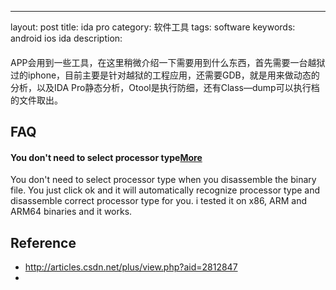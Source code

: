 ---
layout: post
title: ida pro
category: 软件工具
tags: software
keywords: android ios ida
description: 

#### 
APP会用到一些工具，在这里稍微介绍一下需要用到什么东西，首先需要一台越狱过的iphone，目前主要是针对越狱的工程应用，还需要GDB，就是用来做动态的分析，以及IDA Pro静态分析，Otool是执行防细，还有Class—dump可以执行档的文件取出。

## FAQ

#### You don't need to select processor type[More](https://iosgods.com/topic/39202-ida-pro-tip-you-dont-need-to-select-processor-type/)

You don't need to select processor type when you disassemble the binary file. You just click ok and it will automatically recognize processor type and disassemble correct processor type for you. i tested it on x86, ARM and ARM64 binaries and it works.

## Reference

* <http://articles.csdn.net/plus/view.php?aid=2812847>
* 